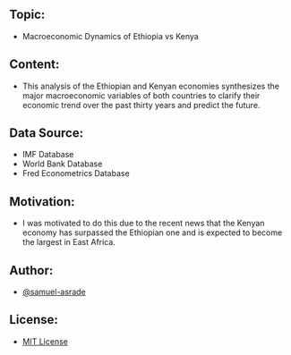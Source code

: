## Topic: 
- Macroeconomic Dynamics of Ethiopia vs Kenya

## Content:
- This analysis of the Ethiopian and Kenyan economies synthesizes the major 
  macroeconomic variables of both countries to clarify their economic trend over 
  the past thirty years and predict the future.
  
## Data Source: 
- IMF Database
- World Bank Database
- Fred Econometrics Database

## Motivation:
- I was motivated to do this due to the recent news that the Kenyan economy has 
  surpassed the Ethiopian one and is expected to become the largest in East Africa.

## Author:
- [@samuel-asrade](https://github.com/samuel-asrade)

## License:
- [MIT License](LICENSE)
